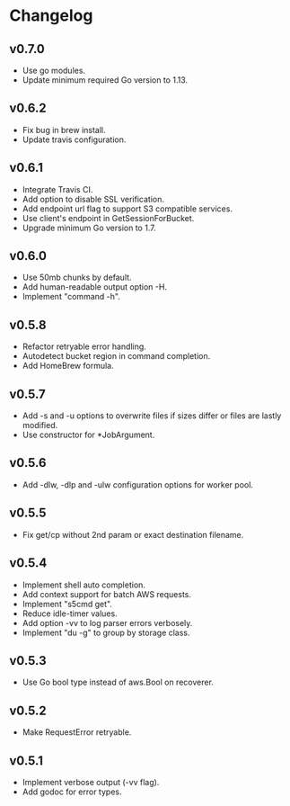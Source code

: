 # Changelog

## v0.7.0

- Use go modules.
- Update minimum required Go version to 1.13.

## v0.6.2

- Fix bug in brew install.
- Update travis configuration.

## v0.6.1

- Integrate Travis CI.
- Add option to disable SSL verification.
- Add endpoint url flag to support S3 compatible services.
- Use client's endpoint in GetSessionForBucket.
- Upgrade minimum Go version to 1.7.

## v0.6.0

- Use 50mb chunks by default.
- Add human-readable output option -H. 
- Implement "command -h".

## v0.5.8

- Refactor retryable error handling.
- Autodetect bucket region in command completion.
- Add HomeBrew formula.

## v0.5.7

- Add -s and -u options to overwrite files if sizes differ or files are lastly modified.
- Use constructor for *JobArgument.

## v0.5.6

- Add -dlw, -dlp and -ulw configuration options for worker pool.

## v0.5.5
- Fix get/cp without 2nd param or exact destination filename.

## v0.5.4

- Implement shell auto completion.
- Add context support for batch AWS requests.
- Implement "s5cmd get".
- Reduce idle-timer values.
- Add option -vv to log parser errors verbosely.
- Implement "du -g" to group by storage class.

## v0.5.3
- Use Go bool type instead of aws.Bool on recoverer.

## v0.5.2

- Make RequestError retryable.

## v0.5.1

- Implement verbose output (-vv flag).
- Add godoc for error types.